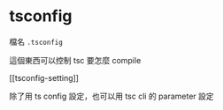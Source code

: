 # tsconfig

檔名 `.tsconfig`

這個東西可以控制 tsc 要怎麼 compile

[[tsconfig-setting]]

除了用 ts config 設定，也可以用 tsc cli 的 parameter 設定

